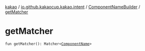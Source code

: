 [kakao](../../index.md) / [io.github.kakaocup.kakao.intent](../index.md) / [ComponentNameBuilder](index.md) / [getMatcher](./get-matcher.md)

# getMatcher

`fun getMatcher(): Matcher<`[`ComponentName`](https://developer.android.com/reference/android/content/ComponentName.html)`>`